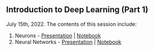 ## Introduction to Deep Learning (Part 1)
July 15th, 2022.
The contents of this session include:
  1. Neurons - [Presentation](./(1)%20Neutons%20Presentation.pdf) | [Notebook](./(2)%20Neurons%20Notebook.ipynb)
  1. Neural Networks - [Presentation](./(3)%20Neural%20Networks%20Presentation.pdf) | [Notebook](./(4)%20Neural%20Networks%20Notebook.ipynb)